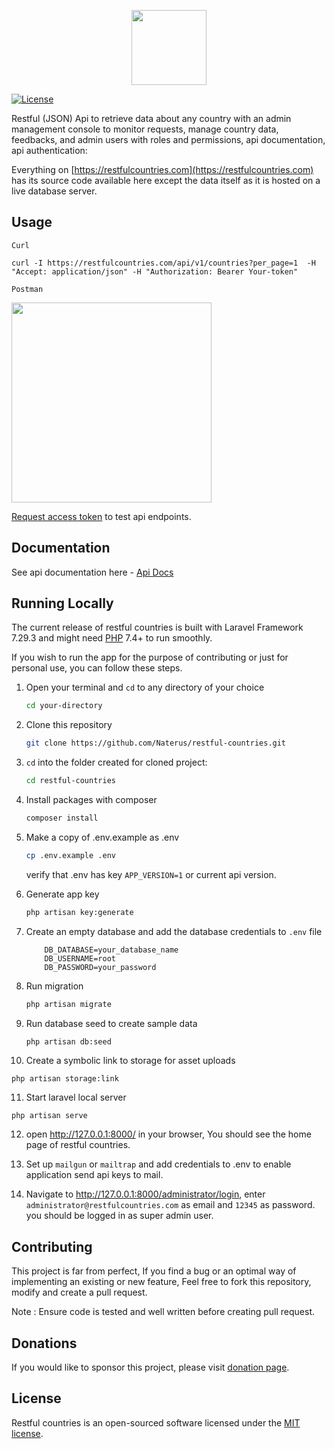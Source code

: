 <p align="center"><a href="https://restfulcountries.com" target="_blank"><img src="https://restfulcountries.com/assets/images/logo/restful-logo-VERTICAL-SVG.svg" width="120"></a></p>

<p align="center">

<a href="https://github.com/Naterus/restful-countries/blob/main/LICENSE"><img src="https://restfulcountries.com/assets/images/license-mit.svg" alt="License"></a>
</p>


Restful (JSON) Api to retrieve data about any country with an admin management console to monitor requests, manage country data, feedbacks, and admin users with roles and permissions, api documentation, api authentication:

Everything on [https://restfulcountries.com](https://restfulcountries.com) has its source code available here except the data itself as it is hosted on a live database server.

## Usage
`Curl`

```angular2html
curl -I https://restfulcountries.com/api/v1/countries?per_page=1  -H "Accept: application/json" -H "Authorization: Bearer Your-token"

```
`Postman`
<p><img src="https://restfulcountries.com/assets/images/postman-demo.png" width="320"></p>

[Request access token](https://restfulcountries.com/request-token) to test api endpoints.
## Documentation
See api documentation here -  [Api Docs](https://restfulcountries.com/api-documentation)

## Running Locally
The current release of restful countries is built with Laravel Framework 7.29.3 and might need [PHP](https://php.net) 7.4+ to run smoothly.

If you wish to run the app for the purpose of contributing or just for personal use, you can follow these steps.

1. Open your terminal and `cd` to any directory of your choice
    ```bash
    cd your-directory
   ```
2. Clone this repository
    ```bash
    git clone https://github.com/Naterus/restful-countries.git
    ```
3. `cd` into the folder created for cloned project:
    ```bash
    cd restful-countries
   ```

4. Install packages with composer
    ```bash
    composer install
   ```

5. Make a copy of .env.example as .env
    ```bash
    cp .env.example .env
   ```
   verify that .env has key `APP_VERSION=1` or current api version.


6. Generate app key
    ```bash
    php artisan key:generate
   ```

7. Create an empty database and add the database credentials to `.env` file
    ```angular2html
        DB_DATABASE=your_database_name
        DB_USERNAME=root
        DB_PASSWORD=your_password
   ```

8. Run migration
   ```bash
   php artisan migrate
   ```

9. Run database seed to create sample data
   ```bash
   php artisan db:seed
   ```
   
10. Create a symbolic link to storage for asset uploads
   ```angular2html
   php artisan storage:link
```

11. Start laravel local server
   ```angular2html
php artisan serve
```

12. open http://127.0.0.1:8000/ in your browser, You should see the home page of restful countries.



13. Set up `mailgun` or `mailtrap` and add credentials to .env to enable application send api keys to mail.


14. Navigate to http://127.0.0.1:8000/administrator/login, enter `administrator@restfulcountries.com` as email and `12345` as password. you should be logged in as super admin user.


## Contributing

This project is far from perfect, If you find a bug or an optimal way of implementing an existing or new feature, Feel free to fork this repository, modify and create a pull request.


Note : Ensure code is tested and well written before creating pull request.

## Donations

If you would like to sponsor this project, please visit [donation page](https://restfulcountries.com/donation).


## License

Restful countries is an open-sourced software licensed under the [MIT license](https://opensource.org/licenses/MIT).
